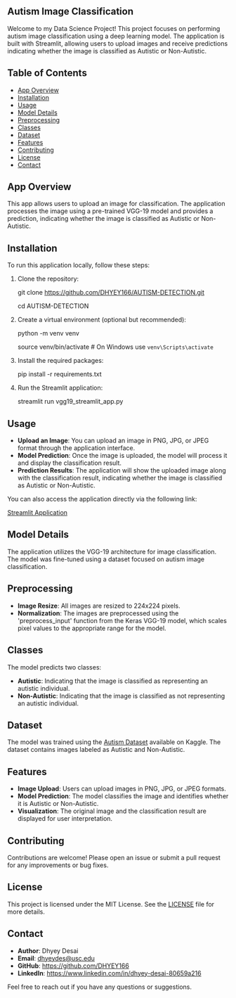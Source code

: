 ## Autism Image Classification

Welcome to my Data Science Project! This project focuses on performing autism image classification using a deep learning model. The application is built with Streamlit, allowing users to upload images and receive predictions indicating whether the image is classified as Autistic or Non-Autistic.

## Table of Contents
- [App Overview](#app-overview)
- [Installation](#installation)
- [Usage](#usage)
- [Model Details](#model-details)
- [Preprocessing](#preprocessing)
- [Classes](#classes)
- [Dataset](#dataset)
- [Features](#features)
- [Contributing](#contributing)
- [License](#license)
- [Contact](#contact)

## App Overview

This app allows users to upload an image for classification. The application processes the image using a pre-trained VGG-19 model and provides a prediction, indicating whether the image is classified as Autistic or Non-Autistic.

## Installation

To run this application locally, follow these steps:

1. Clone the repository:
   
   git clone https://github.com/DHYEY166/AUTISM-DETECTION.git
   
   cd AUTISM-DETECTION

3. Create a virtual environment (optional but recommended):

   python -m venv venv
   
   source venv/bin/activate  # On Windows use `venv\Scripts\activate`

5. Install the required packages:

   pip install -r requirements.txt

6. Run the Streamlit application:

   streamlit run vgg19_streamlit_app.py

## Usage

- **Upload an Image**: You can upload an image in PNG, JPG, or JPEG format through the application interface.
- **Model Prediction**: Once the image is uploaded, the model will process it and display the classification result.
- **Prediction Results**: The application will show the uploaded image along with the classification result, indicating whether the image is classified as Autistic or Non-Autistic.

You can also access the application directly via the following link:

[Streamlit Application](https://autism-detection-c4eyho4yxwqsrdwh8k4gqe.streamlit.app)

## Model Details

The application utilizes the VGG-19 architecture for image classification. The model was fine-tuned using a dataset focused on autism image classification.

## Preprocessing

- **Image Resize**: All images are resized to 224x224 pixels.
- **Normalization**: The images are preprocessed using the 'preprocess_input' function from the Keras VGG-19 model, which scales pixel values to the appropriate range for the model.

## Classes

The model predicts two classes:

- **Autistic**: Indicating that the image is classified as representing an autistic individual.
- **Non-Autistic**: Indicating that the image is classified as not representing an autistic individual.

## Dataset

The model was trained using the [Autism Dataset](https://www.kaggle.com/datasets/harsh0251/autism-dataset) available on Kaggle. The dataset contains images labeled as Autistic and Non-Autistic.

## Features

- **Image Upload**: Users can upload images in PNG, JPG, or JPEG formats.
- **Model Prediction**: The model classifies the image and identifies whether it is Autistic or Non-Autistic.
- **Visualization**: The original image and the classification result are displayed for user interpretation.

## Contributing

Contributions are welcome! Please open an issue or submit a pull request for any improvements or bug fixes.

## License

This project is licensed under the MIT License. See the [LICENSE](https://github.com/DHYEY166/AUTISM-DETECTION/blob/main/LICENSE) file for more details.

## Contact

- **Author**: Dhyey Desai
- **Email**: dhyeydes@usc.edu
- **GitHub**: https://github.com/DHYEY166
- **LinkedIn**: https://www.linkedin.com/in/dhyey-desai-80659a216 

Feel free to reach out if you have any questions or suggestions.
